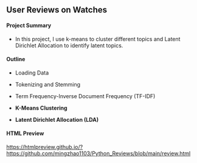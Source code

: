 ## User Reviews on Watches

#### Project Summary 

- In this project, I use k-means to cluster different topics and Latent Dirichlet Allocation to identify latent topics.

#### Outline

- Loading Data

- Tokenizing and Stemming

- Term Frequency-Inverse Document Frequency (TF-IDF)

- **K-Means Clustering**

- **Latent Dirichlet Allocation (LDA)**

#### HTML Preview

https://htmlpreview.github.io/?https://github.com/mingzhao1103/Python_Reviews/blob/main/review.html
